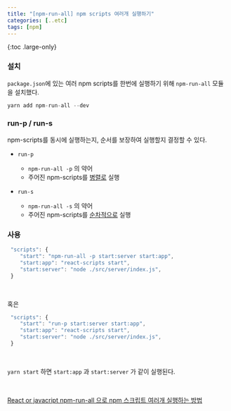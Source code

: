 ```yaml
---
title: "[npm-run-all] npm scripts 여러개 실행하기"
categories: [..etc]
tags: [npm]
---
```


{:toc .large-only}

### 설치

`package.json`에 있는 여러 npm scripts를 한번에 실행하기 위해 `npm-run-all` 모듈을 설치했다.

```js
yarn add npm-run-all --dev
```

### run-p / run-s

npm-scripts를 동시에 실행하는지, 순서를 보장하여 실행할지 결정할 수 있다.

- `run-p`

  - `npm-run-all -p` 의 약어
  - 주어진 npm-scripts를 <u>병렬로</u> 실행

- `run-s`
  - `npm-run-all -s` 의 약어
  - 주어진 npm-scripts를 <u>순차적으로</u> 실행

### 사용

```js
 "scripts": {
    "start": "npm-run-all -p start:server start:app",
    "start:app": "react-scripts start",
    "start:server": "node ./src/server/index.js",
 }
```

<br/>

혹은

```js
 "scripts": {
    "start": "run-p start:server start:app",
    "start:app": "react-scripts start",
    "start:server": "node ./src/server/index.js",
 }
```

<br/>

`yarn start` 하면 `start:app` 과 `start:server` 가 같이 실행된다.

<br/>

[React or javacript npm-run-all 으로 npm 스크립트 여러개 실행하는 방법](https://xxxxersuy.com/2)
